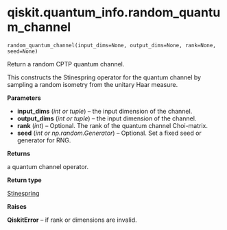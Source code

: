 # qiskit.quantum\_info.random\_quantum\_channel

<span id="undefined" />

`random_quantum_channel(input_dims=None, output_dims=None, rank=None, seed=None)`

Return a random CPTP quantum channel.

This constructs the Stinespring operator for the quantum channel by sampling a random isometry from the unitary Haar measure.

**Parameters**

*   **input\_dims** (*int or tuple*) – the input dimension of the channel.
*   **output\_dims** (*int or tuple*) – the input dimension of the channel.
*   **rank** (*int*) – Optional. The rank of the quantum channel Choi-matrix.
*   **seed** (*int or np.random.Generator*) – Optional. Set a fixed seed or generator for RNG.

**Returns**

a quantum channel operator.

**Return type**

[Stinespring](qiskit.quantum_info.Stinespring#qiskit.quantum_info.Stinespring "qiskit.quantum_info.Stinespring")

**Raises**

**QiskitError** – if rank or dimensions are invalid.
